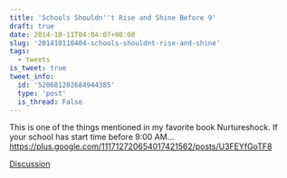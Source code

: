 ```yaml
---
title: 'Schools Shouldn''t Rise and Shine Before 9'
draft: true
date: 2014-10-11T04:04:07+00:00
slug: '201410110404-schools-shouldnt-rise-and-shine'
tags:
  - tweets
is_tweet: true
tweet_info:
  id: '520681202684944385'
  type: 'post'
  is_thread: False
---
```




This is one of the things mentioned in my favorite book Nurtureshock. If your school has start time before 9:00 AM… <https://plus.google.com/111712720654017421562/posts/U3FEYfGoTF8>

[Discussion](https://x.com/sytelus/status/520681202684944385)
